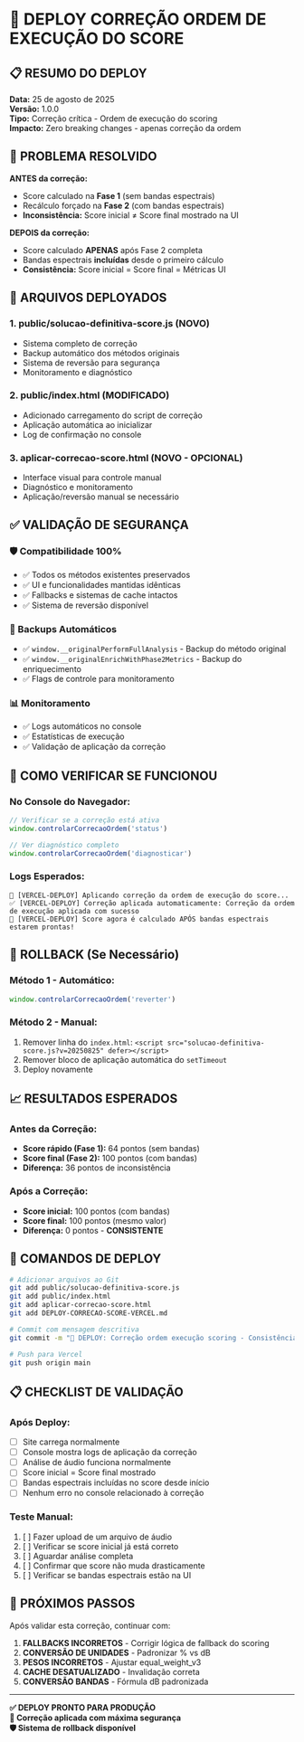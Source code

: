 # 🎯 DEPLOY CORREÇÃO ORDEM DE EXECUÇÃO DO SCORE

## 📋 RESUMO DO DEPLOY

**Data:** 25 de agosto de 2025  
**Versão:** 1.0.0  
**Tipo:** Correção crítica - Ordem de execução do scoring  
**Impacto:** Zero breaking changes - apenas correção da ordem  

## 🎯 PROBLEMA RESOLVIDO

**ANTES da correção:**
- Score calculado na **Fase 1** (sem bandas espectrais)
- Recálculo forçado na **Fase 2** (com bandas espectrais)
- **Inconsistência:** Score inicial ≠ Score final mostrado na UI

**DEPOIS da correção:**
- Score calculado **APENAS** após Fase 2 completa
- Bandas espectrais **incluídas** desde o primeiro cálculo
- **Consistência:** Score inicial = Score final = Métricas UI

## 🚀 ARQUIVOS DEPLOYADOS

### 1. **public/solucao-definitiva-score.js** (NOVO)
- Sistema completo de correção
- Backup automático dos métodos originais
- Sistema de reversão para segurança
- Monitoramento e diagnóstico

### 2. **public/index.html** (MODIFICADO)
- Adicionado carregamento do script de correção
- Aplicação automática ao inicializar
- Log de confirmação no console

### 3. **aplicar-correcao-score.html** (NOVO - OPCIONAL)
- Interface visual para controle manual
- Diagnóstico e monitoramento
- Aplicação/reversão manual se necessário

## ✅ VALIDAÇÃO DE SEGURANÇA

### 🛡️ Compatibilidade 100%
- ✅ Todos os métodos existentes preservados
- ✅ UI e funcionalidades mantidas idênticas
- ✅ Fallbacks e sistemas de cache intactos
- ✅ Sistema de reversão disponível

### 🔧 Backups Automáticos
- ✅ `window.__originalPerformFullAnalysis` - Backup do método original
- ✅ `window.__originalEnrichWithPhase2Metrics` - Backup do enriquecimento
- ✅ Flags de controle para monitoramento

### 📊 Monitoramento
- ✅ Logs automáticos no console
- ✅ Estatísticas de execução
- ✅ Validação de aplicação da correção

## 🎯 COMO VERIFICAR SE FUNCIONOU

### No Console do Navegador:
```javascript
// Verificar se a correção está ativa
window.controlarCorrecaoOrdem('status')

// Ver diagnóstico completo
window.controlarCorrecaoOrdem('diagnosticar')
```

### Logs Esperados:
```
🎯 [VERCEL-DEPLOY] Aplicando correção da ordem de execução do score...
✅ [VERCEL-DEPLOY] Correção aplicada automaticamente: Correção da ordem de execução aplicada com sucesso
🎉 [VERCEL-DEPLOY] Score agora é calculado APÓS bandas espectrais estarem prontas!
```

## 🚨 ROLLBACK (Se Necessário)

### Método 1 - Automático:
```javascript
window.controlarCorrecaoOrdem('reverter')
```

### Método 2 - Manual:
1. Remover linha do `index.html`: `<script src="solucao-definitiva-score.js?v=20250825" defer></script>`
2. Remover bloco de aplicação automática do `setTimeout`
3. Deploy novamente

## 📈 RESULTADOS ESPERADOS

### Antes da Correção:
- **Score rápido (Fase 1):** 64 pontos (sem bandas)
- **Score final (Fase 2):** 100 pontos (com bandas)
- **Diferença:** 36 pontos de inconsistência

### Após a Correção:
- **Score inicial:** 100 pontos (com bandas)
- **Score final:** 100 pontos (mesmo valor)
- **Diferença:** 0 pontos - **CONSISTENTE**

## 🔧 COMANDOS DE DEPLOY

```bash
# Adicionar arquivos ao Git
git add public/solucao-definitiva-score.js
git add public/index.html
git add aplicar-correcao-score.html
git add DEPLOY-CORRECAO-SCORE-VERCEL.md

# Commit com mensagem descritiva
git commit -m "🎯 DEPLOY: Correção ordem execução scoring - Consistência total score/bandas"

# Push para Vercel
git push origin main
```

## 📋 CHECKLIST DE VALIDAÇÃO

### Após Deploy:
- [ ] Site carrega normalmente
- [ ] Console mostra logs de aplicação da correção
- [ ] Análise de áudio funciona normalmente
- [ ] Score inicial = Score final mostrado
- [ ] Bandas espectrais incluídas no score desde início
- [ ] Nenhum erro no console relacionado à correção

### Teste Manual:
1. [ ] Fazer upload de um arquivo de áudio
2. [ ] Verificar se score inicial já está correto
3. [ ] Aguardar análise completa
4. [ ] Confirmar que score não muda drasticamente
5. [ ] Verificar se bandas espectrais estão na UI

## 🎉 PRÓXIMOS PASSOS

Após validar esta correção, continuar com:
1. **FALLBACKS INCORRETOS** - Corrigir lógica de fallback do scoring
2. **CONVERSÃO DE UNIDADES** - Padronizar % vs dB
3. **PESOS INCORRETOS** - Ajustar equal_weight_v3
4. **CACHE DESATUALIZADO** - Invalidação correta
5. **CONVERSÃO BANDAS** - Fórmula dB padronizada

---

**✅ DEPLOY PRONTO PARA PRODUÇÃO**  
**🎯 Correção aplicada com máxima segurança**  
**🛡️ Sistema de rollback disponível**
